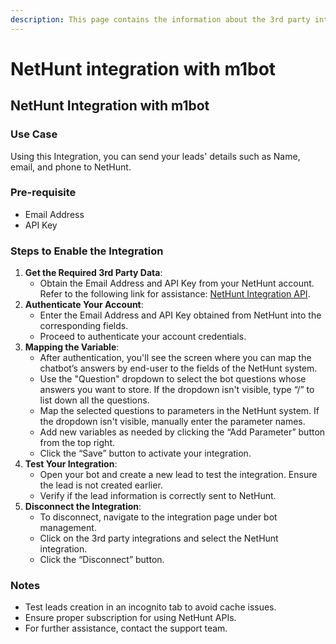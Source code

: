 ```yaml
---
description: This page contains the information about the 3rd party integrations.
---
```


# NetHunt integration with m1bot

## NetHunt Integration with m1bot

### Use Case

Using this Integration, you can send your leads' details such as Name, email, and phone to NetHunt.

### Pre-requisite

* Email Address
* API Key

### Steps to Enable the Integration

1. **Get the Required 3rd Party Data**:
   * Obtain the Email Address and API Key from your NetHunt account. Refer to the following link for assistance: [NetHunt Integration API](https://nethunt.com/integration-api).
2. **Authenticate Your Account**:
   * Enter the Email Address and API Key obtained from NetHunt into the corresponding fields.
   * Proceed to authenticate your account credentials.
3. **Mapping the Variable**:
   * After authentication, you'll see the screen where you can map the chatbot’s answers by end-user to the fields of the NetHunt system.
   * Use the "Question" dropdown to select the bot questions whose answers you want to store. If the dropdown isn't visible, type “/” to list down all the questions.
   * Map the selected questions to parameters in the NetHunt system. If the dropdown isn't visible, manually enter the parameter names.
   * Add new variables as needed by clicking the “Add Parameter” button from the top right.
   * Click the “Save” button to activate your integration.
4. **Test Your Integration**:
   * Open your bot and create a new lead to test the integration. Ensure the lead is not created earlier.
   * Verify if the lead information is correctly sent to NetHunt.
5. **Disconnect the Integration**:
   * To disconnect, navigate to the integration page under bot management.
   * Click on the 3rd party integrations and select the NetHunt integration.
   * Click the “Disconnect” button.

### Notes

* Test leads creation in an incognito tab to avoid cache issues.
* Ensure proper subscription for using NetHunt APIs.
* For further assistance, contact the support team.
